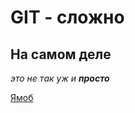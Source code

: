 # GIT - сложно

## На самом деле


*это не так уж и __просто__*  


[Ямоб](https://www.yandex.ru "Я моб, и я люблю Яндекс!")